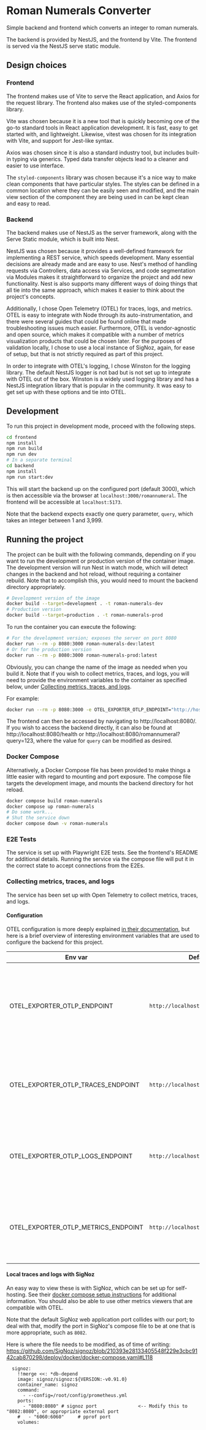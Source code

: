 # Roman Numerals Converter

Simple backend and frontend which converts an integer to roman numerals.

The backend is provided by NestJS, and the frontend by Vite. The frontend is served via the NestJS serve static module.

## Design choices

### Frontend

The frontend makes use of Vite to serve the React application, and Axios for the request library. The frontend also makes
use of the styled-components library.

Vite was chosen because it is a new tool that is quickly becoming one of the go-to standard tools in React application
development. It is fast, easy to get started with, and lightweight. Likewise, vitest was chosen for its integration with
Vite, and support for Jest-like syntax.

Axios was chosen since it is also a standard industry tool, but includes built-in typing via generics. Typed
data transfer objects lead to a cleaner and easier to use interface.

The `styled-components` library was chosen because it's a nice way to make clean components that have particular styles.
The styles can be defined in a common location where they can be easily seen and modified, and the main view section of
the component they are being used in can be kept clean and easy to read.

### Backend

The backend makes use of NestJS as the server framework, along with the Serve Static module, which is built into Nest.

NestJS was chosen because it provides a well-defined framework for implementing a REST service, which speeds development.
Many essential decisions are already made and are easy to use. Nest's method of handling requests via Controllers, data
access via Services, and code segmentation via Modules makes it straightforward to organize the project and add new functionality.
Nest is also supports many different ways of doing things that all tie into the same approach, which makes it easier to
think about the project's concepts.

Additionally, I chose Open Telemetry (OTEL) for traces, logs, and metrics. OTEL is easy to integrate with Node through
its auto-instrumentation, and there were several guides that could be found online that made troubleshooting issues much
easier. Furthermore, OTEL is vendor-agnostic and open source, which makes it compatible with a number of metrics
visualization products that could be chosen later. For the purposes of validation locally, I chose to use a local instance
of SigNoz, again, for ease of setup, but that is not strictly required as part of this project.

In order to integrate with OTEL's logging, I chose Winston for the logging library. The default NestJS logger is not bad
but is not set up to integrate with OTEL out of the box. Winston is a widely used logging library and has a NestJS integration
library that is popular in the community. It was easy to get set up with these options and tie into OTEL.

## Development

To run this project in development mode, proceed with the following steps.

```bash
cd frontend
npm install
npm run build
npm run dev
# In a separate terminal
cd backend
npm install
npm run start:dev
```

This will start the backend up on the configured port (default 3000), which is then accessible via the browser at `localhost:3000/romannumeral`. The frontend
will be accessible at `localhost:5173`.

Note that the backend expects exactly one query parameter, `query`, which takes an integer between 1 and 3,999.

## Running the project

The project can be built with the following commands, depending on if you want to run the development or production version of the container image.
The development version will run Nest in watch mode, which will detect changes in the backend and hot reload, without requiring a container
rebuild. Note that to accomplish this, you would need to mount the backend directory appropriately.

```bash
# Development version of the image
docker build --target=development . -t roman-numerals-dev
# Production version
docker build --target=production . -t roman-numerals-prod
```

To run the container you can execute the following:

```bash
# For the development version; exposes the server on port 8080
docker run --rm -p 8080:3000 roman-numerals-dev:latest
# Or for the production version
docker run --rm -p 8080:3000 roman-numerals-prod:latest
```

Obviously, you can change the name of the image as needed when you build it. Note that if you wish to collect metrics, traces, and logs, you
will need to provide the environment variables to the container as specified below, under
[Collecting metrics, traces, and logs](#collecting-metrics-traces-and-logs).

For example:

```bash
docker run --rm -p 8080:3000 -e OTEL_EXPORTER_OTLP_ENDPOINT="http://host.docker.internal:4318" roman-numerals-dev:latest
```

The frontend can then be accessed by navigating to http://localhost:8080/. If you wish to access the backend directly, it can also be found at
http://localhost:8080/health or http://localhost:8080/romannumeral?query=123, where the value for `query` can be modified as desired.

### Docker Compose

Alternatively, a Docker Compose file has been provided to make things a little easier with regard to mounting and port exposure. The
compose file targets the development image, and mounts the backend directory for hot reload.

```bash
docker compose build roman-numerals
docker compose up roman-numerals
# Do some work...
# Shut the service down
docker compose down -v roman-numerals
```

### E2E Tests

The service is set up with Playwright E2E tests. See the frontend's README for additional details. Running the service
via the compose file will put it in the correct state to accept connections from the E2Es.

### Collecting metrics, traces, and logs

The service has been set up with Open Telemetry to collect metrics, traces, and logs.

#### Configuration

OTEL configuration is more deeply explained [in their documentation](https://opentelemetry.io/docs/languages/sdk-configuration/otlp-exporter/),
but here is a brief overview of interesting environment variables that are used to configure the backend for this project.

| Env var                             | Default                            | Description                                                                                         |
|-------------------------------------|------------------------------------|-----------------------------------------------------------------------------------------------------|
| OTEL_EXPORTER_OTLP_ENDPOINT         | `http://localhost:4318`            | Used to override the hostname and port for all otel endpoints, if the path is otherwise the default |
| OTEL_EXPORTER_OTLP_TRACES_ENDPOINT  | `http://localhost:4318/v1/traces`  | Informs the backend where to send OTEL traces; overrides the general variable above                 |
| OTEL_EXPORTER_OTLP_LOGS_ENDPOINT    | `http://localhost:4318/v1/logs`    | Informs the backend where to send OTEL logs; overrides the general variable above                   |
| OTEL_EXPORTER_OTLP_METRICS_ENDPOINT | `http://localhost:4318/v1/metrics` | Informs the backend where to send OTEL metrics; overrides the general variable above                |

#### Local traces and logs with SigNoz

An easy way to view these is with SigNoz, which can be set up for self-hosting. See their
[docker compose setup instructions](https://signoz.io/docs/install/docker/#install-signoz-using-docker-compose) for additional information.
You should also be able to use other metrics viewers that are compatible with OTEL.

Note that the default SigNoz web application port collides with our port; to deal with that, modify the port in SigNoz's
compose file to be at one that is more appropriate, such as `8082`.

Here is where the file needs to be modified, as of time of
writing: https://github.com/SigNoz/signoz/blob/210393e28133405548f229e3cbc9142cab870298/deploy/docker/docker-compose.yaml#L118

```
  signoz:
    !!merge <<: *db-depend
    image: signoz/signoz:${VERSION:-v0.91.0}
    container_name: signoz
    command:
      - --config=/root/config/prometheus.yml
    ports:
      - "8080:8080" # signoz port               <-- Modify this to "8082:8080", or appropriate external port
    #   - "6060:6060"     # pprof port
    volumes:
```
